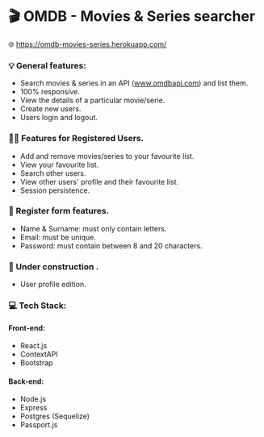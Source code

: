 # 🎬 OMDB - Movies & Series searcher
🌐 https://omdb-movies-series.herokuapp.com/


### 💡 General features:

- Search movies & series in an API (www.omdbapi.com) and list them.
- 100% responsive.
- View the details of a particular movie/serie.
- Create new users.
- Users login and logout.

### 👩‍💻 Features for Registered Users.

- Add and remove movies/series to your favourite list.
- View your favourite list.
- Search other users.
- View other users' profile and their favourite list.
- Session persistence.

### 📝 Register form features.

- Name & Surname: must only contain letters.
- Email: must be unique.
- Password: must contain between 8 and 20 characters.

### 🚧 Under construction .

- User profile edition.


### 💻 Tech Stack:
####  Front-end:
- React.js
- ContextAPI
- Bootstrap 

####  Back-end:
- Node.js
- Express
- Postgres (Sequelize)
- Passport.js 



